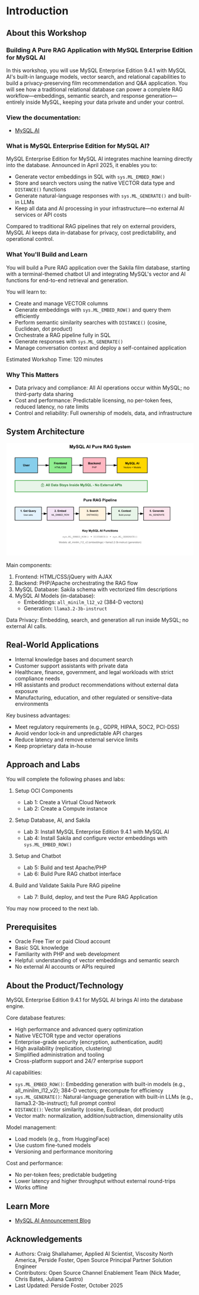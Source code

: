 # Introduction

## About this Workshop

### Building  A Pure RAG Application with MySQL Enterprise Edition for MySQL AI

In this workshop, you will use MySQL Enterprise Edition 9.4.1 with MySQL AI's built-in language models, vector search, and relational capabilities to build a privacy-preserving film recommendation and Q&A application. You will see how a traditional relational database can power a complete RAG workflow—embeddings, semantic search, and response generation—entirely inside MySQL, keeping your data private and under your control.

### View the documentation:
- [MySQL AI](https://dev.mysql.com/doc/mysql-ai/9.4/en/)



### What is MySQL Enterprise Edition for MySQL AI?

MySQL Enterprise Edition for MySQL AI integrates machine learning directly into the database. Announced in April 2025, it enables you to:

- Generate vector embeddings in SQL with `sys.ML_EMBED_ROW()`
- Store and search vectors using the native VECTOR data type and `DISTANCE()` functions
- Generate natural-language responses with `sys.ML_GENERATE()` and built-in LLMs
- Keep all data and AI processing in your infrastructure—no external AI services or API costs

Compared to traditional RAG pipelines that rely on external providers, MySQL AI keeps data in-database for privacy, cost predictability, and operational control.

### What You'll Build and Learn

You will build a Pure RAG application over the Sakila film database, starting with a terminal-themed chatbot UI and integrating MySQL's vector and AI functions for end-to-end retrieval and generation.

You will learn to:
- Create and manage VECTOR columns
- Generate embeddings with `sys.ML_EMBED_ROW()` and query them efficiently
- Perform semantic similarity searches with `DISTANCE()` (cosine, Euclidean, dot product)
- Orchestrate a RAG pipeline fully in SQL
- Generate responses with `sys.ML_GENERATE()`
- Manage conversation context and deploy a self-contained application

Estimated Workshop Time: 120 minutes

### Why This Matters

- Data privacy and compliance: All AI operations occur within MySQL; no third-party data sharing
- Cost and performance: Predictable licensing, no per-token fees, reduced latency, no rate limits
- Control and reliability: Full ownership of models, data, and infrastructure

## System Architecture

![System Architecture](./images/mysql-ai-chatbot-rag.png "System Architecture")

Main components:
1. Frontend: HTML/CSS/jQuery with AJAX
2. Backend: PHP/Apache orchestrating the RAG flow
3. MySQL Database: Sakila schema with vectorized film descriptions
4. MySQL AI Models (in-database):
   - Embeddings: `all_minilm_l12_v2` (384-D vectors)
   - Generation: `llama3.2-3b-instruct`

Data Privacy: Embedding, search, and generation all run inside MySQL; no external AI calls.

## Real-World Applications

- Internal knowledge bases and document search
- Customer support assistants with private data
- Healthcare, finance, government, and legal workloads with strict compliance needs
- HR assistants and product recommendations without external data exposure
- Manufacturing, education, and other regulated or sensitive-data environments

Key business advantages:
- Meet regulatory requirements (e.g., GDPR, HIPAA, SOC2, PCI-DSS)
- Avoid vendor lock-in and unpredictable API charges
- Reduce latency and remove external service limits
- Keep proprietary data in-house

## Approach and Labs

You will complete the following phases and labs:

1. Setup OCI Components
   - Lab 1: Create a Virtual Cloud Network
   - Lab 2: Create a Compute instance


2. Setup Database, AI, and Sakila
   - Lab 3: Install MySQL Enterprise Edition 9.4.1 with MySQL AI
   - Lab 4: Install Sakila and configure vector embeddings with `sys.ML_EMBED_ROW()`



3. Setup and Chatbot
   - Lab 5: Build and test Apache/PHP
   - Lab 6: Build Pure RAG chatbot interface


4. Build and Validate Sakila Pure RAG pipeline
   - Lab 7: Build, deploy, and test the Pure RAG Application


You may now proceed to the next lab.

## Prerequisites

- Oracle Free Tier or paid Cloud account
- Basic SQL knowledge
- Familiarity with PHP and web development
- Helpful: understanding of vector embeddings and semantic search
- No external AI accounts or APIs required

## About the Product/Technology

MySQL Enterprise Edition 9.4.1 for MySQL AI brings AI into the database engine.

Core database features:
- High performance and advanced query optimization
- Native VECTOR type and vector operations
- Enterprise-grade security (encryption, authentication, audit)
- High availability (replication, clustering)
- Simplified administration and tooling
- Cross-platform support and 24/7 enterprise support

AI capabilities:
- `sys.ML_EMBED_ROW()`: Embedding generation with built-in models (e.g., all_minilm_l12_v2); 384-D vectors; precompute for efficiency
- `sys.ML_GENERATE()`: Natural-language generation with built-in LLMs (e.g., llama3.2-3b-instruct); full prompt control
- `DISTANCE()`: Vector similarity (cosine, Euclidean, dot product)
- Vector math: normalization, addition/subtraction, dimensionality utils

Model management:
- Load models (e.g., from HuggingFace)
- Use custom fine-tuned models
- Versioning and performance monitoring

Cost and performance:
- No per-token fees; predictable budgeting
- Lower latency and higher throughput without external round-trips
- Works offline


## Learn More

- [MySQL AI Announcement Blog](https://blogs.oracle.com/mysql/post/announcing-mysql-ai)

## Acknowledgements

- Authors: Craig Shallahamer, Applied AI Scientist, Viscosity North America, Perside Foster, Open Source Principal Partner Solution Engineer
- Contributors: Open Source Channel Enablement Team (Nick Mader, Chris Bates, Juliana Castro)
- Last Updated: Perside Foster, October 2025